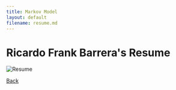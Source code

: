 ```yaml
---
title: Markov Model
layout: default
filename: resume.md
--- 
```


# Ricardo Frank Barrera's Resume 

![Resume](https://github.com/RicardoFrankBarrera/Professional-Portfolio/blob/main/Resume/Ricardo%20Frank%20Barrera%20-%202021%20Resume%20(Beautiful).jpg?raw=true)

[Back](./)

